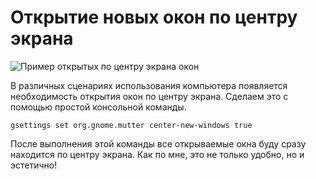 # Открытие новых окон по центру экрана

![Пример открытых по центру экрана окон](/windows-in-the-center/windows-in-the-center.png)

В различных сценариях использования компьютера появляется необходимость открытия окон по центру экрана. Сделаем это с помощью простой консольной команды.

```shell
gsettings set org.gnome.mutter center-new-windows true
```

После выполнения этой команды все открываемые окна буду сразу находится по центру экрана. Как по мне, это не только удобно, но и эстетично!